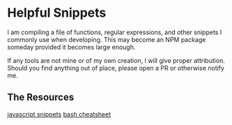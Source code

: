 # Helpful Snippets

I am compiling a file of functions, regular expressions, and other snippets I commonly use when developing. This may become an NPM package someday provided it becomes large enough.

If any tools are not mine or of my own creation, I will give proper attribution. Should you find anything out of place, please open a PR or otherwise notify me.

## The Resources
[javascript snippets](./helpfulTools.js)
[bash cheatsheet](./bash-cheatsheet.md)